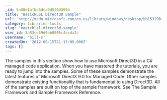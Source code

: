 ```yaml
---
_id: 5a88e1afbd6dca0d5f0d3004
title: "BasicHLSL Direct3D Sample"
url: 'http://msdn.microsoft.com/en-us/library/windows/desktop/bb153298(v=vs.85).aspx'
category: libraries-tools
slug: 'basichlsl-direct3d-sample'
user_id: 5a83ce59d6eb0005c4ecda2c
username: 'bill-s'
createdOn: '2012-06-15T21:13:09.000Z'
tags: []
---
```


The samples in this section show how to use Microsoft Direct3D in a C# managed code application. When you have mastered the tutorials, you are ready to jump into the samples. Some of these samples demonstrate the latest features of Microsoft DirectX 9.0 for Managed Code. Other samples demonstrate existing functionality that is fundamental to using Direct3D. All of the samples are built on top of the sample framework. See The Sample Framework and Sample Framework Reference.

